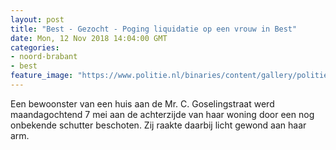```yaml
---
layout: post
title: "Best - Gezocht - Poging liquidatie op een vrouw in Best"
date: Mon, 12 Nov 2018 14:04:00 GMT
categories: 
- noord-brabant 
- best 
feature_image: "https://www.politie.nl/binaries/content/gallery/politie/gezocht/verdachten/2018/november/09-ob/bb_181112/best-07.jpg"
---
```


Een bewoonster van een huis aan de Mr. C. Goselingstraat werd maandagochtend 7 mei aan de achterzijde van haar woning door een nog onbekende schutter beschoten. Zij raakte daarbij licht gewond aan haar arm.

